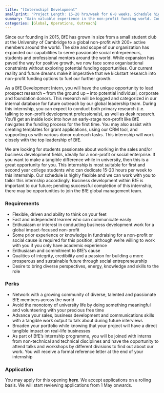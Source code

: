 ```yaml
---
title: "[Internship] Development"
smallprint: "Project Length: 15-20 hrs/week for 6-8 weeks. Schedule highly negotiable."
summary: "Gain valuable experience in the non-profit funding world. Conduct prospect research on potential BfE donors to build out a database for suitable opportunities. Applications will be reviewed from 1 May onwards." # this will be visible on platforms like LinkedIn when sharing
categories: [Global, Operations, Outreach]
---
```


Since our founding in 2015, BfE has grown in size from a small student club at the University of Cambridge to a global non-profit with 200+ active members around the world. The size and scope of our organization has expanded our capabilities to serve passionate social entrepreneurs, students and professional mentors around the world. While expansion has paved the way for positive growth, we now face some organisational constraints without exploring potential funding opportunities. Our current reality and future dreams make it imperative that we kickstart research into non-profit funding options to fuel our further growth.

As a BfE Development Intern, you will have the unique opportunity to lead prospect research – from the ground up – into potential individual, corporate and foundation donors. This research will be logged and categorized in our internal database for future outreach by our global leadership team. During this internship, you can expect to conduct both primary research (i.e. talking to non-profit development professionals), as well as desk research. You’ll get an inside look into how an early-stage non-profit like BfE navigates the funding process for the first time. You may also assist with creating templates for grant applications, using our CRM tool, and supporting us with various donor outreach tasks. This internship will work closely with the top leadership of BfE. 

We are looking for students passionate about working in the sales and/or business development fields, ideally for a non-profit or social enterprise. If you want to make a tangible difference while in university, then this is a great opportunity for you. This internship is most suitable for first and second year college students who can dedicate 15-20 hours per week to this internship. Our schedule is highly flexible and we can work with you to tailor this internship accordingly. Business development within BfE is important to our future; pending successful completion of this internship, there may be opportunities to join the BfE global management team.

### Requirements
- Flexible, driven and ability to think on your feet
- Fast and independent learner who can communicate easily
- Enthusiasm or interest in conducting business development work for a global impact-focused non-profit
- Some prior experience or knowledge in fundraising for a non-profit or social cause is required for this position, although we’re willing to work with you if you only have academic experience
- Enthusiasm and commitment to BfE’s cause
- Qualities of integrity, credibility and a passion for building a more prosperous and sustainable future through social entrepreneurship
- Desire to bring diverse perspectives, energy, knowledge and skills to the role

### Perks
- Network with a growing community of diverse, talented and passionate BfE members across the world
- Avoid the monotony of university life by doing something meaningful and volunteering with your precious free time
- Advance your sales, business development and communications skills with a tangible work output to talk about during future interviews
- Broaden your portfolio while knowing that your project will have a direct tangible impact on real-life businesses
- As part of BfE’s internship programme, you will be joined with interns from non-technical and technical disciplines and have the opportunity to attend talks and workshops by different divisions to find out about our work. You will receive a formal reference letter at the end of your internship

### Application
You may apply for this opening [**here**](https://forms.gle/cbCPczRqAJ4H5ECa8). We accept applications on a rolling basis. We will start reviewing applications from 1 May onwards.
